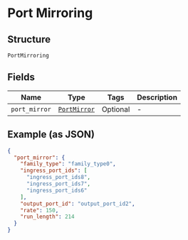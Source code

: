 
# Port Mirroring

## Structure

`PortMirroring`

## Fields

| Name | Type | Tags | Description |
|  --- | --- | --- | --- |
| `port_mirror` | [`PortMirror`](../../doc/models/port-mirror.md) | Optional | - |

## Example (as JSON)

```json
{
  "port_mirror": {
    "family_type": "family_type0",
    "ingress_port_ids": [
      "ingress_port_ids8",
      "ingress_port_ids7",
      "ingress_port_ids6"
    ],
    "output_port_id": "output_port_id2",
    "rate": 150,
    "run_length": 214
  }
}
```

